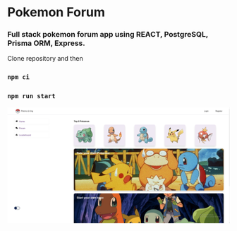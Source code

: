 # Pokemon Forum
### Full stack pokemon forum app using REACT, PostgreSQL, Prisma ORM, Express.

Clone repository and then
### ```npm ci ```



### ```npm run start```

![alt text](./readmeImages/e4919d770ee44a314bd5bb584f6d05d9.jpg)


